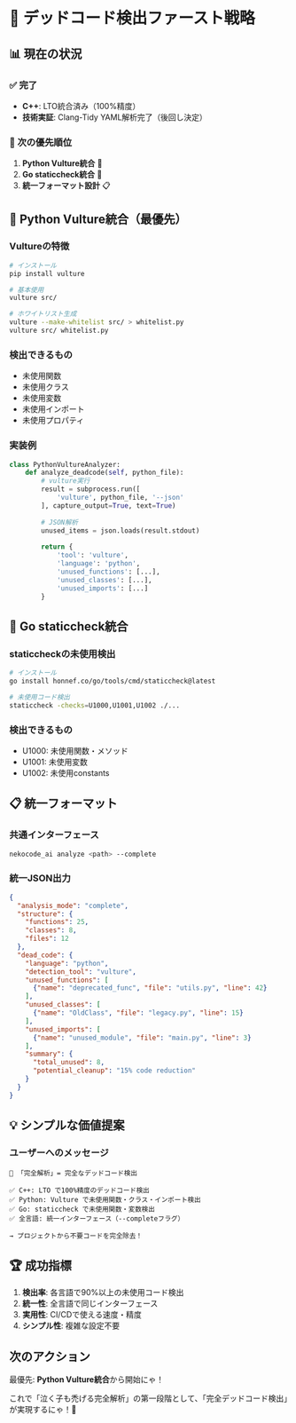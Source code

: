 # 🎯 デッドコード検出ファースト戦略

## 📊 現在の状況

### ✅ 完了
- **C++**: LTO統合済み（100%精度）
- **技術実証**: Clang-Tidy YAML解析完了（後回し決定）

### 🔄 次の優先順位
1. **Python Vulture統合** 🐍
2. **Go staticcheck統合** 🐹
3. **統一フォーマット設計** 📋

## 🚀 Python Vulture統合（最優先）

### Vultureの特徴
```bash
# インストール
pip install vulture

# 基本使用
vulture src/

# ホワイトリスト生成
vulture --make-whitelist src/ > whitelist.py
vulture src/ whitelist.py
```

### 検出できるもの
- 未使用関数
- 未使用クラス
- 未使用変数
- 未使用インポート
- 未使用プロパティ

### 実装例
```python
class PythonVultureAnalyzer:
    def analyze_deadcode(self, python_file):
        # vulture実行
        result = subprocess.run([
            'vulture', python_file, '--json'
        ], capture_output=True, text=True)
        
        # JSON解析
        unused_items = json.loads(result.stdout)
        
        return {
            'tool': 'vulture',
            'language': 'python',
            'unused_functions': [...],
            'unused_classes': [...],
            'unused_imports': [...]
        }
```

## 🐹 Go staticcheck統合

### staticcheckの未使用検出
```bash
# インストール  
go install honnef.co/go/tools/cmd/staticcheck@latest

# 未使用コード検出
staticcheck -checks=U1000,U1001,U1002 ./...
```

### 検出できるもの
- U1000: 未使用関数・メソッド
- U1001: 未使用変数
- U1002: 未使用constants

## 📋 統一フォーマット

### 共通インターフェース
```bash
nekocode_ai analyze <path> --complete
```

### 統一JSON出力
```json
{
  "analysis_mode": "complete",
  "structure": {
    "functions": 25,
    "classes": 8,
    "files": 12
  },
  "dead_code": {
    "language": "python",
    "detection_tool": "vulture", 
    "unused_functions": [
      {"name": "deprecated_func", "file": "utils.py", "line": 42}
    ],
    "unused_classes": [
      {"name": "OldClass", "file": "legacy.py", "line": 15}
    ],
    "unused_imports": [
      {"name": "unused_module", "file": "main.py", "line": 3}
    ],
    "summary": {
      "total_unused": 8,
      "potential_cleanup": "15% code reduction"
    }
  }
}
```

## 💡 シンプルな価値提案

### ユーザーへのメッセージ
```
🎯 「完全解析」= 完全なデッドコード検出

✅ C++: LTO で100%精度のデッドコード検出
✅ Python: Vulture で未使用関数・クラス・インポート検出  
✅ Go: staticcheck で未使用関数・変数検出
✅ 全言語: 統一インターフェース（--completeフラグ）

→ プロジェクトから不要コードを完全除去！
```

## 🏆 成功指標

1. **検出率**: 各言語で90%以上の未使用コード検出
2. **統一性**: 全言語で同じインターフェース
3. **実用性**: CI/CDで使える速度・精度
4. **シンプル性**: 複雑な設定不要

## 次のアクション

最優先: **Python Vulture統合**から開始にゃ！

これで「泣く子も禿げる完全解析」の第一段階として、「完全デッドコード検出」が実現するにゃ！🚀